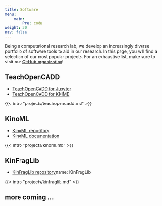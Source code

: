 ```yaml
---
title: Software
menu:
    main:
        Pre: code
weight: 30
nav: false
---
```


Being a computational research lab, we develop an increasingly diverse portfolio of software tools to aid in our research. In this page, you will find a selection of our most popular projects. For an exhaustive list, make sure to visit our <a href="https://github.com/volkamerlab" target="_blank" class="icon fa-github"> GitHub organization</a>!

## TeachOpenCADD

* <a href="https://github.com/volkamerlab/TeachOpenCADD" target="_blank" class="icon fa-github"> TeachOpenCADD for Jupyter</a> 
* <a href="https://hub.knime.com/volkamerlab/spaces/Public/latest/TeachOpenCADD/TeachOpenCADD" target="_blank" class="external">TeachOpenCADD for KNIME</a>

{{< intro "projects/teachopencadd.md" >}}

## KinoML

* <a href="https://github.com/openkinome/kinoml" target="_blank" class="icon fa-github"> KinoML repository</a>
* <a href="https://openkinome.github.io/kinoml/" target="_blank" class="icon fa-book"> KinoML documentation</a>

{{< intro "projects/kinoml.md" >}}

## KinFragLib

* <a href="https://github.com/volkamerlab/KinFragLib" target="_blank" class="icon fa-github"> KinFragLib repository</a>name: KinFragLib
 
{{< intro "projects/kinfraglib.md" >}}

## more coming ...